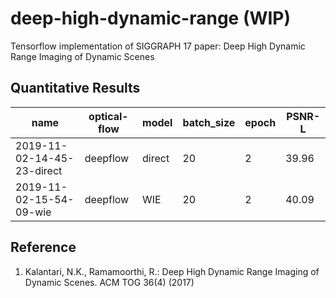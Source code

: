 # deep-high-dynamic-range (WIP)
Tensorflow implementation of SIGGRAPH 17 paper: Deep High Dynamic Range Imaging of Dynamic Scenes


## Quantitative Results

| name | optical-flow | model | batch_size | epoch | PSNR-L |
| ---- | ------------ | ----- | ---------- | ----- | ------ |
| 2019-11-02-14-45-23-direct | deepflow | direct | 20 | 2 | 39.96 |
| 2019-11-02-15-54-09-wie | deepflow | WIE | 20 | 2 | 40.09 |


## Reference
1. Kalantari, N.K., Ramamoorthi, R.: Deep High Dynamic Range Imaging of Dynamic Scenes. ACM TOG 36(4) (2017)